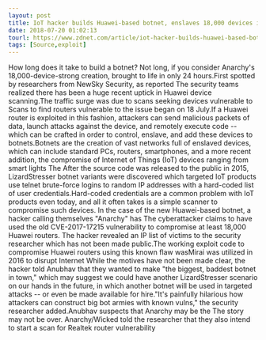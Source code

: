 ```yaml
---
layout: post
title: IoT hacker builds Huawei-based botnet, enslaves 18,000 devices in one day
date: 2018-07-20 01:02:13
tourl: https://www.zdnet.com/article/iot-hacker-builds-huawei-based-botnet-using-18000-devices-in-one-day/
tags: [Source,exploit]
---
```

How long does it take to build a botnet? Not long, if you consider Anarchy's 18,000-device-strong creation, brought to life in only 24 hours.First spotted by researchers from NewSky Security, as reported The security teams realized there has been a huge recent uptick in Huawei device scanning.The traffic surge was due to scans seeking devices vulnerable to Scans to find routers vulnerable to the issue began on 18 July.If a Huawei router is exploited in this fashion, attackers can send malicious packets of data, launch attacks against the device, and remotely execute code -- which can be crafted in order to control, enslave, and add these devices to botnets.Botnets are the creation of vast networks full of enslaved devices, which can include standard PCs, routers, smartphones, and a more recent addition, the compromise of Internet of Things (IoT) devices ranging from smart lights The After the source code was released to the public in 2015, LizardStresser botnet variants were discovered which targeted IoT products use telnet brute-force logins to random IP addresses with a hard-coded list of user credentials.Hard-coded credentials are a common problem with IoT products even today, and all it often takes is a simple scanner to compromise such devices. In the case of the new Huawei-based botnet, a hacker calling themselves "Anarchy" has The cyberattacker claims to have used the old CVE-2017-17215 vulnerability to compromise at least 18,000 Huawei routers. The hacker revealed an IP list of victims to the security researcher which has not been made public.The working exploit code to compromise Huawei routers using this known flaw wasMirai was utilized in 2016 to disrupt Internet While the motives have not been made clear, the hacker told Anubhav that they wanted to make "the biggest, baddest botnet in town," which may suggest we could have another LizardStresser scenario on our hands in the future, in which another botnet will be used in targeted attacks -- or even be made available for hire."It's painfully hilarious how attackers can construct big bot armies with known vulns," the security researcher added.Anubhav suspects that Anarchy may be the The story may not be over. Anarchy/Wicked told the researcher that they also intend to start a scan for Realtek router vulnerability 
